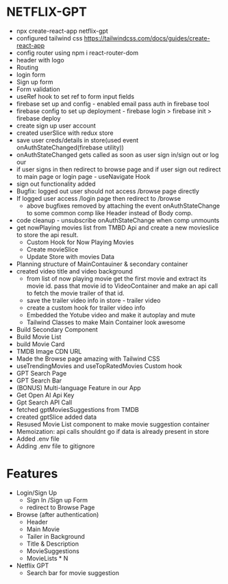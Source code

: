# NETFLIX-GPT
- npx create-react-app netflix-gpt
- configured tailwind css https://tailwindcss.com/docs/guides/create-react-app
- config router using npm i react-router-dom
- header with logo
- Routing
- login form
- Sign up form
- Form validation
- useRef hook to set ref to form input fields
- firebase set up and config - enabled email pass auth in firebase
 tool
- firebase config to set up deployment - firebase login > firebase init > firebase deploy
- create sign up user account
- created userSlice with redux store
- save user creds/details in store(used event onAuthStateChanged(firebase utility))
- onAuthStateChanged gets called as soon as user sign in/sign out or log our
- if user signs in then redirect to browse page and if user sign out redirect to main page or login page - useNavigate Hook
- sign out functionality added
- Bugfix: logged out user should not access /browse page directly
- If logged user access /login page then redirect to /browse
  - above bugfixes removed by attaching the event onAuthStateChange to some common comp like Header instead of Body comp.
- code cleanup - unsubscribe onAuthStateChange when comp unmounts
- get nowPlaying movies list from TMBD Api and create a new movieslice to store the api result.
    - Custom Hook for Now Playing Movies
    - Create movieSlice
    - Update Store with movies Data
- Planning structure of MainContauiner & secondary container
- created video title and video background
    - from list of now playing movie get the first movie and extract its movie id. pass that movie id to VideoContainer and make an api call to fetch the movie trailer of that id.
    - save the trailer video info in store - trailer video
    - create a custom hook for trailer video info
    - Embedded the Yotube video and make it autoplay and mute
    - Tailwind Classes to make Main Container look awesome
- Build Secondary Component
- Build Movie List
- build Movie Card
- TMDB Image CDN URL
- Made the Browse page amazing with Tailwind CSS
- useTrendingMovies and useTopRatedMovies Custom hook
- GPT Search Page
- GPT Search Bar
- (BONUS) Multi-language Feature in our App
- Get Open AI Api Key
- Gpt Search API Call
- fetched gptMoviesSuggestions from TMDB
- created gptSlice added data
- Resused Movie List component to make movie suggestion container
- Memoization: api calls shouldnt go if data is already present in store
- Added .env file
- Adding .env file to gitignore  




# Features
- Login/Sign Up
    - Sign In /Sign up Form
    - redirect to Browse Page
- Browse (after authentication)
    - Header
    - Main Movie
    - Tailer in Background
    - Title & Description
    - MovieSuggestions
    - MovieLists * N
- Netflix GPT
    - Search bar for movie suggestion